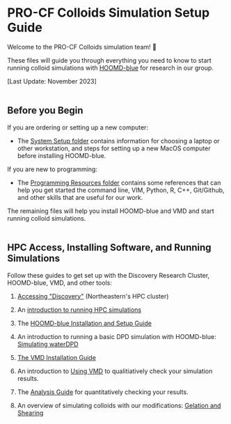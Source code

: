 # PRO-CF Colloids Simulation Setup Guide

Welcome to the PRO-CF Colloids simulation team! :tada:

These files will guide you through everything you need to know to start running colloid simulations with [HOOMD-blue] for research in our group.

[HOOMD-blue]: http://glotzerlab.engin.umich.edu/hoomd-blue/

[Last Update: November 2023]
<br>
<br>
## Before you Begin

If you are ordering or setting up a new computer:
* The [System Setup folder](/System-Setup) contains information for choosing a laptop or other workstation, and steps for setting up a new MacOS computer before installing HOOMD-blue.

If you are new to programming:
* The [Programming Resources folder](/Programming-Resources) contains some references that can help you get started the command line, VIM, Python, R, C++, Git/Github, and other skills that are useful for our work.

The remaining files will help you install HOOMD-blue and VMD and start running colloid simulations.
<br>
<br>
## HPC Access, Installing Software, and Running Simulations

Follow these guides to get set up with the Discovery Research Cluster, HOOMD-blue, VMD, and other tools:

1. [Accessing "Discovery"](/01-Accessing-Discovery.md) (Northeastern's HPC cluster)

2. An [introduction to running HPC simulations](/02-Slurm-and-Disco.md)

3. The [HOOMD-blue Installation and Setup Guide](/03-HOOMDblue-Install-Guide.md)

4. An introduction to running a basic DPD simulation with HOOMD-blue: [Simulating waterDPD](/04-Simulating-waterDPD.md)

5. [The VMD Installation Guide](/05-VMD-Install-Guide.md)

6. An introduction to [Using VMD](/06-Using-VMD.md) to qualitiatively check your simulation results.

7. The [Analysis Guide](/07-Analysis-Guide.md) for quantitatively checking your results. 

8. An overview of simulating colloids with our modifications: [Gelation and Shearing](/08-Gelation-and-Shearing.md)

